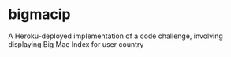 # bigmacip
A Heroku-deployed implementation of a code challenge, involving displaying Big Mac Index for user country
